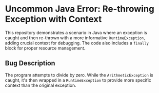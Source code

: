 # Uncommon Java Error: Re-throwing Exception with Context

This repository demonstrates a scenario in Java where an exception is caught and then re-thrown with a more informative `RuntimeException`, adding crucial context for debugging. The code also includes a `finally` block for proper resource management.

## Bug Description
The program attempts to divide by zero. While the `ArithmeticException` is caught, it's then wrapped in a `RuntimeException` to provide more specific context than the original exception.